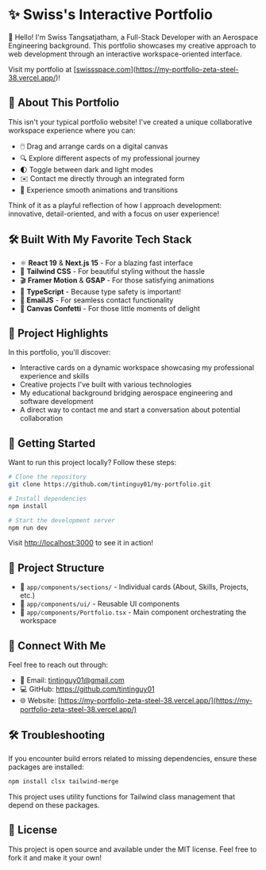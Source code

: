 # ✨ Swiss's Interactive Portfolio

👋 Hello! I'm Swiss Tangsatjatham, a Full-Stack Developer with an Aerospace Engineering background. This portfolio showcases my creative approach to web development through an interactive workspace-oriented interface.

Visit my portfolio at [[swissspace.com](https://my-portfolio-zeta-steel-38.vercel.app/)](https://my-portfolio-zeta-steel-38.vercel.app/)!

## 🚀 About This Portfolio

This isn't your typical portfolio website! I've created a unique collaborative workspace experience where you can:

- 🖱️ Drag and arrange cards on a digital canvas
- 🔍 Explore different aspects of my professional journey
- 🌓 Toggle between dark and light modes
- ✉️ Contact me directly through an integrated form
- 🎯 Experience smooth animations and transitions

Think of it as a playful reflection of how I approach development: innovative, detail-oriented, and with a focus on user experience!

## 🛠️ Built With My Favorite Tech Stack

- ⚛️ **React 19** & **Next.js 15** - For a blazing fast interface
- 🎨 **Tailwind CSS** - For beautiful styling without the hassle
- 🎬 **Framer Motion** & **GSAP** - For those satisfying animations
- 🔄 **TypeScript** - Because type safety is important!
- 📧 **EmailJS** - For seamless contact functionality
- 🎉 **Canvas Confetti** - For those little moments of delight

## 🔧 Project Highlights

In this portfolio, you'll discover:

- Interactive cards on a dynamic workspace showcasing my professional experience and skills
- Creative projects I've built with various technologies
- My educational background bridging aerospace engineering and software development
- A direct way to contact me and start a conversation about potential collaboration

## 🚦 Getting Started

Want to run this project locally? Follow these steps:

```bash
# Clone the repository
git clone https://github.com/tintinguy01/my-portfolio.git

# Install dependencies
npm install

# Start the development server
npm run dev
```

Visit [http://localhost:3000](http://localhost:3000) to see it in action!

## 📂 Project Structure

- 📁 `app/components/sections/` - Individual cards (About, Skills, Projects, etc.)
- 📁 `app/components/ui/` - Reusable UI components
- 📄 `app/components/Portfolio.tsx` - Main component orchestrating the workspace

## 🔗 Connect With Me

Feel free to reach out through:
- 📧 Email: tintinguy01@gmail.com
- 💻 GitHub: https://github.com/tintinguy01
- 🌐 Website: [https://my-portfolio-zeta-steel-38.vercel.app/](https://my-portfolio-zeta-steel-38.vercel.app/)

## 🛠️ Troubleshooting

If you encounter build errors related to missing dependencies, ensure these packages are installed:

```bash
npm install clsx tailwind-merge
```

This project uses utility functions for Tailwind class management that depend on these packages.

## 📝 License

This project is open source and available under the MIT license. Feel free to fork it and make it your own!
